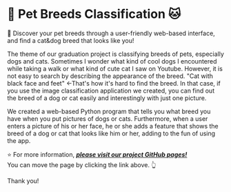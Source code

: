 # 🐶 Pet Breeds Classification 🐱

🔎 Discover your pet breeds through a user-friendly web-based interface, and find a cat&amp;dog breed that looks like you!

The theme of our graduation project is classifying breeds of pets, especially dogs and cats. Sometimes I wonder what kind of cool dogs I encountered while taking a walk or what kind of cute cat I saw on Youtube. However, it is not easy to search by describing the appearance of the breed. "Cat with black face and feet" ←That's how it's hard to find the breed. In that case, if you use the image classification application we created, you can find out the breed of a dog or cat easily and interestingly with just one picture.

We created a web-based Python program that tells you what breed you have when you put pictures of dogs or cats. Furthermore, when a user enters a picture of his or her face, he or she adds a feature that shows the breed of a dog or cat that looks like him or her, adding to the fun of using the app.

⭐ For more information, [***please visit our project GitHub pages!***](https://gijuahn.github.io/Zolzak_PetBreedsClassification/)\
You can move the page by clicking the link above. 👆

Thank you!
